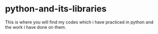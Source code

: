 # python-and-its-libraries
This is where you will find my codes which i have practiced in python and the work i have done on them.
